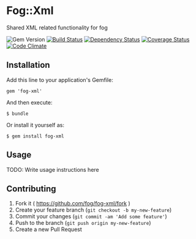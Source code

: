 # Fog::Xml

Shared XML related functionality for fog

![Gem Version](https://badge.fury.io/rb/fog-xml.svg) [![Build Status](https://travis-ci.org/fog/fog-xml.svg?branch=master)](https://travis-ci.org/fog/fog-xml) [![Dependency Status](https://gemnasium.com/fog/fog-xml.svg)](https://gemnasium.com/fog/fog-xml) [![Coverage Status](https://img.shields.io/coveralls/fog/fog-xml.svg)](https://coveralls.io/r/fog/fog-xml?branch=master) [![Code Climate](https://codeclimate.com/github/fog/fog-xml/badges/gpa.svg)](https://codeclimate.com/github/fog/fog-xml)

## Installation

Add this line to your application's Gemfile:

    gem 'fog-xml'

And then execute:

    $ bundle

Or install it yourself as:

    $ gem install fog-xml

## Usage

TODO: Write usage instructions here

## Contributing

1. Fork it ( https://github.com/fog/fog-xml/fork )
2. Create your feature branch (`git checkout -b my-new-feature`)
3. Commit your changes (`git commit -am 'Add some feature'`)
4. Push to the branch (`git push origin my-new-feature`)
5. Create a new Pull Request
